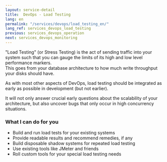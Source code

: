 ```yaml
---
layout: service-detail
title:  DevOps - Load Testing
lang: en
permalink: "/services/devops/load_testing_en/"
lang_ref: services_devops_load_testing
previous: services_devops_operation
next: services_devops_monitoring
---
```

"Load Testing" (or Stress Testing) is the act of sending traffic into your system such that you can gauge the limits of its high and low level performance markers.  
This goes from your database architecture to how much write throughput your disks should have.

As with most other aspects of DevOps, load testing should be integrated as early as possible in development (but not earlier).

It will not only answer crucial early questions about the scalability of your architecture, but also uncover bugs that only occur in high concurrency situations.

### What I can do for you
- Build and run load tests for your existing systems
- Provide readable results and recommend remedies, if any
- Build disposable shadow systems for repeated load testing
- Use existing tools like JMeter and friends
- Roll custom tools for your special load testing needs
